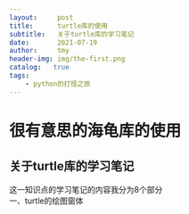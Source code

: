 ```yaml
---
layout:     post
title:      turtle库的使用
subtitle:   关于turtle库的学习笔记
date:       2021-07-19
author:     tmy
header-img: img/the-first.png
catalog:   true
tags:
    - python的打怪之旅
---
```

# 很有意思的海龟库的使用
## 关于turtle库的学习笔记
这一知识点的学习笔记的内容我分为8个部分  
一、turtle的绘图窗体  
